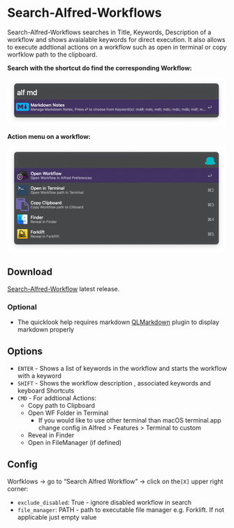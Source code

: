 # Search-Alfred-Workflows

Search-Alfred-Workflows searches in Title, Keywords, Description of a workflow and shows avaialable keywords for direct execution. It also allows to execute addtional actions on a workflow such as open in terminal or copy worfklow path to the clipboard.

**Search with the shortcut do find the corresponding Workflow:**

![Screen Shot 2019-08-05 at 07.33.33](README.assets/alf.png)

**Action menu on a workflow:**

![Screen Shot 2019-08-05 at 07.33.42](README.assets/actions.png)

## Download

[Search-Alfred-Workflow](https://github.com/Acidham/search-alfred-workflows/releases/latest) latest release.

### Optional

* The quicklook help requires markdown [QLMarkdown](https://github.com/toland/qlmarkdown/issues) plugin to display markdown properly

## Options

* `ENTER` - Shows a list of keywords in the workflow and starts the workflow with a keyword
* `SHIFT` - Shows the workflow description , associated keywords and keyboard Shortcuts
* `CMD` - For addtional Actions:
  * Copy path to Clipboard
  * Open WF Folder in Terminal 
    * If you would like to use other terminal than macOS terminal.app change config in Alfred > Features > Terminal to custom
  * Reveal in Finder
  * Open in FileManager (if defined)

## Config

Worfklows → go to “Search Alfred Workflow” → click on the`[X]` upper right corner: 

* `exclude_disabled`: True - ignore disabled workflow in search
* `file_manager`: PATH - path to executable file manager e.g. Forklift. If not applicable just empty value
